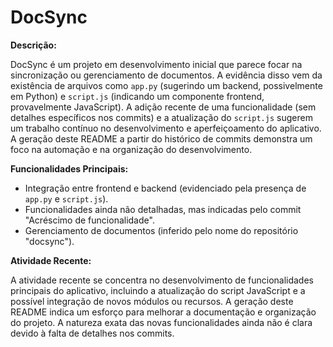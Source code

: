 # DocSync

**Descrição:**

DocSync é um projeto em desenvolvimento inicial que parece focar na sincronização ou gerenciamento de documentos.  A evidência disso vem da existência de arquivos como `app.py` (sugerindo um backend, possivelmente em Python) e `script.js` (indicando um componente frontend, provavelmente JavaScript).  A adição recente de uma funcionalidade (sem detalhes específicos nos commits) e a atualização do `script.js` sugerem um trabalho contínuo no desenvolvimento e aperfeiçoamento do aplicativo.  A geração deste README a partir do histórico de commits demonstra um foco na automação e na organização do desenvolvimento.


**Funcionalidades Principais:**

*  Integração entre frontend e backend (evidenciado pela presença de `app.py` e `script.js`).
*  Funcionalidades ainda não detalhadas, mas indicadas pelo commit "Acréscimo de funcionalidade".
* Gerenciamento de documentos (inferido pelo nome do repositório "docsync").


**Atividade Recente:**

A atividade recente se concentra no desenvolvimento de funcionalidades principais do aplicativo, incluindo a atualização do script JavaScript e a possível integração de novos módulos ou recursos. A geração deste README indica um esforço para melhorar a documentação e organização do projeto. A natureza exata das novas funcionalidades ainda não é clara devido à falta de detalhes nos commits.
